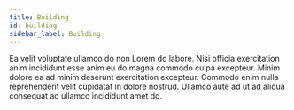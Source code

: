```yaml
---
title: Building
id: building
sidebar_label: Building
---
```


Ea velit voluptate ullamco do non Lorem do labore. Nisi officia exercitation anim incididunt esse anim eu do magna commodo culpa excepteur. Minim dolore ea ad minim deserunt exercitation excepteur. Commodo enim nulla reprehenderit velit cupidatat in dolore nostrud. Ullamco aute ad ut ad aliqua consequat ad ullamco incididunt amet do.

